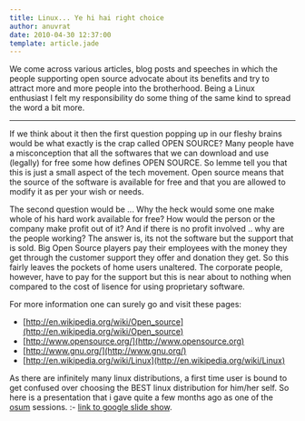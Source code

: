 ```yaml
---
title: Linux... Ye hi hai right choice
author: anuvrat
date: 2010-04-30 12:37:00
template: article.jade
---
```



We come across various articles, blog posts and speeches in which the people supporting open source advocate about its benefits and try to attract more and more people into the brotherhood. Being a Linux enthusiast I felt my responsibility do some thing of the same kind to spread the word a bit more. 

---

If we think about it then the first question popping up in our fleshy brains would be what exactly is the crap called OPEN SOURCE? Many people have a misconception that all the softwares that we can download and use (legally) for free some how defines OPEN SOURCE. So lemme tell you that this is just a small aspect of the tech movement. Open source means that the source of the software is available for free and that you are allowed to modify it as per your wish or needs.
  

The second question would be ... Why the heck would some one make whole of his hard work available for free? How would the person or the company make profit out of it? And if there is no profit involved .. why are the people working? The answer is, its not the software but the support that is sold. Big Open Source players pay their employees with the money they get through the customer support they offer and donation they get. So this fairly leaves the pockets of home users unaltered. The corporate people, however, have to pay for the support but this is near about to nothing when compared to the cost of lisence for using proprietary software.

For more information one can surely go and visit these pages: 
 - [http://en.wikipedia.org/wiki/Open_source](http://en.wikipedia.org/wiki/Open_source)
 - [http://www.opensource.org/](http://www.opensource.org)
 - [http://www.gnu.org/](http://www.gnu.org/)
 - [http://en.wikipedia.org/wiki/Linux](http://en.wikipedia.org/wiki/Linux)

As there are infinitely many linux distributions, a first time user is bound to get confused over choosing the BEST linux distribution for him/her self. So here is a presentation that i gave quite a few months ago as one of the [osum](http://osum.sun.com/group/amityuniversityosum) sessions. :- [link to google slide show](http://docs.google.com/present/view?id=dhpw932w_150fbpbnncv&amp;invite=CMn6mbUF).